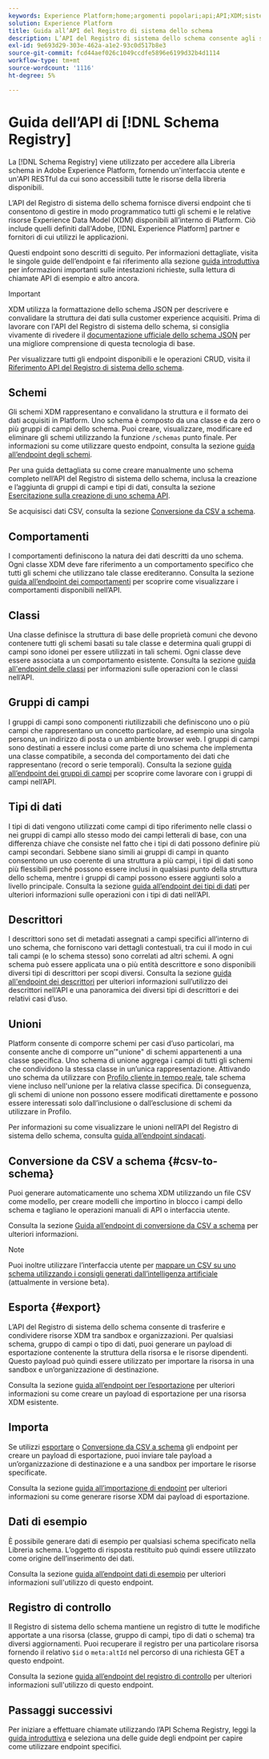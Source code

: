 ```yaml
---
keywords: Experience Platform;home;argomenti popolari;api;API;XDM;sistema XDM;modello dati esperienza;modello dati esperienza;modello dati esperienza;modello dati esperienza;modello dati;modello dati;registro schema;registro schema;
solution: Experience Platform
title: Guida all’API del Registro di sistema dello schema
description: L’API del Registro di sistema dello schema consente agli sviluppatori di gestire in modo programmatico tutti gli schemi e le relative risorse Experience Data Model (XDM) all’interno di Adobe Experience Platform. Segui questa guida per scoprire come eseguire operazioni chiave utilizzando l’API.
exl-id: 9e693d29-303e-462a-a1e2-93c0d517b8e3
source-git-commit: fcd44aef026c1049ccdfe5896e6199d32b4d1114
workflow-type: tm+mt
source-wordcount: '1116'
ht-degree: 5%

---
```


# Guida dell’API di [!DNL Schema Registry]

La [!DNL Schema Registry] viene utilizzato per accedere alla Libreria schema in Adobe Experience Platform, fornendo un&#39;interfaccia utente e un&#39;API RESTful da cui sono accessibili tutte le risorse della libreria disponibili.

L’API del Registro di sistema dello schema fornisce diversi endpoint che ti consentono di gestire in modo programmatico tutti gli schemi e le relative risorse Experience Data Model (XDM) disponibili all’interno di Platform. Ciò include quelli definiti dall&#39;Adobe, [!DNL Experience Platform] partner e fornitori di cui utilizzi le applicazioni.

Questi endpoint sono descritti di seguito. Per informazioni dettagliate, visita le singole guide dell’endpoint e fai riferimento alla sezione [guida introduttiva](./getting-started.md) per informazioni importanti sulle intestazioni richieste, sulla lettura di chiamate API di esempio e altro ancora.

>[!IMPORTANT]
>
>XDM utilizza la formattazione dello schema JSON per descrivere e convalidare la struttura dei dati sulla customer experience acquisiti. Prima di lavorare con l&#39;API del Registro di sistema dello schema, si consiglia vivamente di rivedere il [documentazione ufficiale dello schema JSON](https://json-schema.org/) per una migliore comprensione di questa tecnologia di base.

Per visualizzare tutti gli endpoint disponibili e le operazioni CRUD, visita il [Riferimento API del Registro di sistema dello schema](https://www.adobe.io/experience-platform-apis/references/schema-registry/).

## Schemi

Gli schemi XDM rappresentano e convalidano la struttura e il formato dei dati acquisiti in Platform. Uno schema è composto da una classe e da zero o più gruppi di campi dello schema. Puoi creare, visualizzare, modificare ed eliminare gli schemi utilizzando la funzione `/schemas` punto finale. Per informazioni su come utilizzare questo endpoint, consulta la sezione [guida all’endpoint degli schemi](./schemas.md).

Per una guida dettagliata su come creare manualmente uno schema completo nell’API del Registro di sistema dello schema, inclusa la creazione e l’aggiunta di gruppi di campi e tipi di dati, consulta la sezione [Esercitazione sulla creazione di uno schema API](../tutorials/create-schema-api.md).

Se acquisisci dati CSV, consulta la sezione [Conversione da CSV a schema](#csv-to-schema).

## Comportamenti

I comportamenti definiscono la natura dei dati descritti da uno schema. Ogni classe XDM deve fare riferimento a un comportamento specifico che tutti gli schemi che utilizzano tale classe erediteranno. Consulta la sezione [guida all’endpoint dei comportamenti](./behaviors.md) per scoprire come visualizzare i comportamenti disponibili nell’API.

## Classi

Una classe definisce la struttura di base delle proprietà comuni che devono contenere tutti gli schemi basati su tale classe e determina quali gruppi di campi sono idonei per essere utilizzati in tali schemi. Ogni classe deve essere associata a un comportamento esistente. Consulta la sezione [guida all&#39;endpoint delle classi](./classes.md) per informazioni sulle operazioni con le classi nell’API.

## Gruppi di campi

I gruppi di campi sono componenti riutilizzabili che definiscono uno o più campi che rappresentano un concetto particolare, ad esempio una singola persona, un indirizzo di posta o un ambiente browser web. I gruppi di campi sono destinati a essere inclusi come parte di uno schema che implementa una classe compatibile, a seconda del comportamento dei dati che rappresentano (record o serie temporali). Consulta la sezione [guida all’endpoint dei gruppi di campi](./field-groups.md) per scoprire come lavorare con i gruppi di campi nell’API.

## Tipi di dati

I tipi di dati vengono utilizzati come campi di tipo riferimento nelle classi o nei gruppi di campi allo stesso modo dei campi letterali di base, con una differenza chiave che consiste nel fatto che i tipi di dati possono definire più campi secondari. Sebbene siano simili ai gruppi di campi in quanto consentono un uso coerente di una struttura a più campi, i tipi di dati sono più flessibili perché possono essere inclusi in qualsiasi punto della struttura dello schema, mentre i gruppi di campi possono essere aggiunti solo a livello principale. Consulta la sezione [guida all’endpoint dei tipi di dati](./data-types.md) per ulteriori informazioni sulle operazioni con i tipi di dati nell’API.

## Descrittori

I descrittori sono set di metadati assegnati a campi specifici all’interno di uno schema, che forniscono vari dettagli contestuali, tra cui il modo in cui tali campi (e lo schema stesso) sono correlati ad altri schemi. A ogni schema può essere applicata una o più entità descrittore e sono disponibili diversi tipi di descrittori per scopi diversi. Consulta la sezione [guida all&#39;endpoint dei descrittori](./descriptors.md) per ulteriori informazioni sull’utilizzo dei descrittori nell’API e una panoramica dei diversi tipi di descrittori e dei relativi casi d’uso.

## Unioni

Platform consente di comporre schemi per casi d’uso particolari, ma consente anche di comporre un’&quot;unione&quot; di schemi appartenenti a una classe specifica. Uno schema di unione aggrega i campi di tutti gli schemi che condividono la stessa classe in un’unica rappresentazione. Attivando uno schema da utilizzare con [Profilo cliente in tempo reale](../../profile/home.md), tale schema viene incluso nell&#39;unione per la relativa classe specifica. Di conseguenza, gli schemi di unione non possono essere modificati direttamente e possono essere interessati solo dall’inclusione o dall’esclusione di schemi da utilizzare in Profilo.

Per informazioni su come visualizzare le unioni nell’API del Registro di sistema dello schema, consulta [guida all’endpoint sindacati](./unions.md).

## Conversione da CSV a schema {#csv-to-schema}

Puoi generare automaticamente uno schema XDM utilizzando un file CSV come modello, per creare modelli che importino in blocco i campi dello schema e tagliano le operazioni manuali di API o interfaccia utente.

Consulta la sezione [Guida all’endpoint di conversione da CSV a schema](./export.md) per ulteriori informazioni.

>[!NOTE]
>
>Puoi inoltre utilizzare l’interfaccia utente per [mappare un CSV su uno schema utilizzando i consigli generati dall’intelligenza artificiale](../../ingestion/tutorials/map-csv/recommendations.md) (attualmente in versione beta).

## Esporta {#export}

L’API del Registro di sistema dello schema consente di trasferire e condividere risorse XDM tra sandbox e organizzazioni. Per qualsiasi schema, gruppo di campi o tipo di dati, puoi generare un payload di esportazione contenente la struttura della risorsa e le risorse dipendenti. Questo payload può quindi essere utilizzato per importare la risorsa in una sandbox e un’organizzazione di destinazione.

Consulta la sezione [guida all’endpoint per l’esportazione](./export.md) per ulteriori informazioni su come creare un payload di esportazione per una risorsa XDM esistente.

## Importa

Se utilizzi [esportare](#export) o [Conversione da CSV a schema](./import.md) gli endpoint per creare un payload di esportazione, puoi inviare tale payload a un’organizzazione di destinazione e a una sandbox per importare le risorse specificate.

Consulta la sezione [guida all’importazione di endpoint](./export.md) per ulteriori informazioni su come generare risorse XDM dai payload di esportazione.

## Dati di esempio

È possibile generare dati di esempio per qualsiasi schema specificato nella Libreria schema. L’oggetto di risposta restituito può quindi essere utilizzato come origine dell’inserimento dei dati.

Consulta la sezione [guida all’endpoint dati di esempio](./sample-data.md) per ulteriori informazioni sull&#39;utilizzo di questo endpoint.

## Registro di controllo

Il Registro di sistema dello schema mantiene un registro di tutte le modifiche apportate a una risorsa (classe, gruppo di campi, tipo di dati o schema) tra diversi aggiornamenti. Puoi recuperare il registro per una particolare risorsa fornendo il relativo `$id` o `meta:altId` nel percorso di una richiesta GET a questo endpoint.

Consulta la sezione [guida all’endpoint del registro di controllo](./audit-log.md) per ulteriori informazioni sull&#39;utilizzo di questo endpoint.

## Passaggi successivi

Per iniziare a effettuare chiamate utilizzando l’API Schema Registry, leggi la [guida introduttiva](./getting-started.md) e seleziona una delle guide degli endpoint per capire come utilizzare endpoint specifici.
